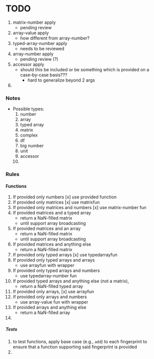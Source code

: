 TODO
====

1. 	matrix-number apply
	-	pending review
2. 	array-value apply
	-	how different from array-number?
3. 	typed-array-number apply
	-	needs to be reviewed
4. 	array-number apply
	-	pending review (?)
5. 	accessor apply
	-	should this be included or be something which is provided on a case-by-case basis???
		-	hard to generalize beyond 2 args
6. 	


### Notes

*	Possible types:
	1. 	number
	2. 	array
	3. 	typed array
	4. 	matrix
	5. 	complex
	6. 	df
	7. 	big number
	8. 	unit
	9. 	accessor
	10. 



### Rules

#### Functions

1. If provided only numbers
	[x]	use provided function
2. If provided only matrices
	[x]	use matrixfun
3. If provided only matrices and numbers
	[x]	use matrix-number fun
4. If provided matrices and a typed array
	-	return a NaN-filled matrix
	-	until support array broadcasting
5. If provided matrices and an array
	-	return a NaN-filled matrix
	-	until support array broadcasting
6. If provided matrices and anything else
	-	return a NaN-filled matrix
7. If provided only typed arrays
	[x]	use typedarrayfun
8. If provided only typed arrays and arrays
	-	use arrayfun with wrapper
9. If provided only typed arrays and numbers
	-	use typedarray-number fun
10. If provided typed arrays and anything else (not a matrix),
	-	return a NaN-filled typed array
11. If provided only arrays,
	[x]	use arrayfun
12. If provided only arrays and numbers
	-	use array-value fun with wrapper
13. If provided arrays and anything else
	-	return a NaN-filled array
14. 


##### Tests

1. to test functions, apply base case (e.g., `add`) to each fingerprint to ensure that a function supporting said fingerprint is provided
2. 

